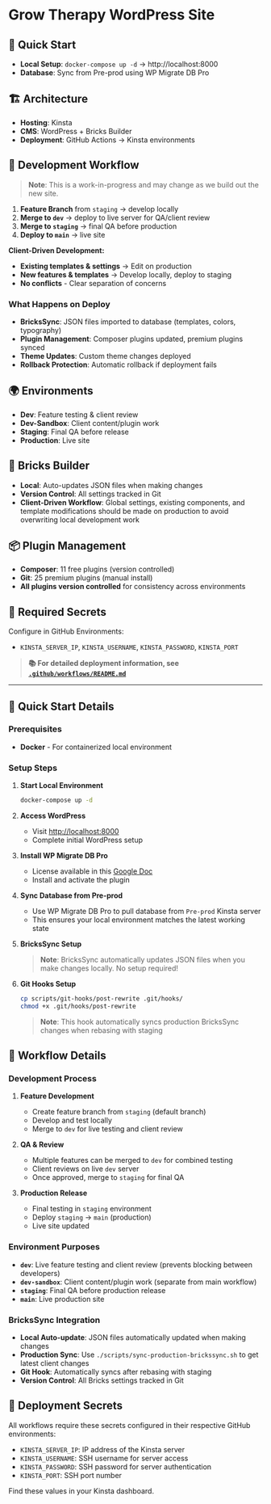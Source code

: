 # Grow Therapy WordPress Site

## 🚀 Quick Start
- **Local Setup**: `docker-compose up -d` → http://localhost:8000
- **Database**: Sync from Pre-prod using WP Migrate DB Pro

## 🏗️ Architecture
- **Hosting**: Kinsta
- **CMS**: WordPress + Bricks Builder
- **Deployment**: GitHub Actions → Kinsta environments

## 🔄 Development Workflow
> **Note**: This is a work-in-progress and may change as we build out the new site.

1. **Feature Branch** from `staging` → develop locally
2. **Merge to `dev`** → deploy to live server for QA/client review
3. **Merge to `staging`** → final QA before production
4. **Deploy to `main`** → live site

**Client-Driven Development:**
- **Existing templates & settings** → Edit on production
- **New features & templates** → Develop locally, deploy to staging
- **No conflicts** - Clear separation of concerns

### What Happens on Deploy
- **BricksSync**: JSON files imported to database (templates, colors, typography)
- **Plugin Management**: Composer plugins updated, premium plugins synced
- **Theme Updates**: Custom theme changes deployed
- **Rollback Protection**: Automatic rollback if deployment fails

## 🌍 Environments
- **Dev**: Feature testing & client review
- **Dev-Sandbox**: Client content/plugin work  
- **Staging**: Final QA before release
- **Production**: Live site

## 🎨 Bricks Builder
- **Local**: Auto-updates JSON files when making changes
- **Version Control**: All settings tracked in Git
- **Client-Driven Workflow**: Global settings, existing components, and template modifications should be made on production to avoid overwriting local development work

## 📦 Plugin Management
- **Composer**: 11 free plugins (version controlled)
- **Git**: 25 premium plugins (manual install)
- **All plugins version controlled** for consistency across environments

## 🔧 Required Secrets
Configure in GitHub Environments:
- `KINSTA_SERVER_IP`, `KINSTA_USERNAME`, `KINSTA_PASSWORD`, `KINSTA_PORT`

> **📚 For detailed deployment information, see [`.github/workflows/README.md`](.github/workflows/README.md)**

---

## 🚀 Quick Start Details

### Prerequisites
- **Docker** - For containerized local environment

### Setup Steps
1. **Start Local Environment**
   ```bash
   docker-compose up -d
   ```

2. **Access WordPress**
   - Visit [http://localhost:8000](http://localhost:8000)
   - Complete initial WordPress setup



3. **Install WP Migrate DB Pro**
   - License available in this [Google Doc](https://docs.google.com/document/d/1XPgaV8K26F3jLI_km0CU2TrEo91ouPvT5nHhD7y-Mo8/edit?usp=sharing)
   - Install and activate the plugin

4. **Sync Database from Pre-prod**
   - Use WP Migrate DB Pro to pull database from `Pre-prod` Kinsta server
   - This ensures your local environment matches the latest working state

5. **BricksSync Setup**
   > **Note**: BricksSync automatically updates JSON files when you make changes locally. No setup required!

6. **Git Hooks Setup**
   ```bash
   cp scripts/git-hooks/post-rewrite .git/hooks/
   chmod +x .git/hooks/post-rewrite
   ```
   
   > **Note**: This hook automatically syncs production BricksSync changes when rebasing with staging

## 🔄 Workflow Details

### Development Process
1. **Feature Development**
   - Create feature branch from `staging` (default branch)
   - Develop and test locally
   - Merge to `dev` for live testing and client review

2. **QA & Review**
   - Multiple features can be merged to `dev` for combined testing
   - Client reviews on live `dev` server
   - Once approved, merge to `staging` for final QA

3. **Production Release**
   - Final testing in `staging` environment
   - Deploy `staging` → `main` (production)
   - Live site updated

### Environment Purposes
- **`dev`**: Live feature testing and client review (prevents blocking between developers)
- **`dev-sandbox`**: Client content/plugin work (separate from main workflow)
- **`staging`**: Final QA before production release
- **`main`**: Live production site

### BricksSync Integration
- **Local Auto-update**: JSON files automatically updated when making changes
- **Production Sync**: Use `./scripts/sync-production-brickssync.sh` to get latest client changes
- **Git Hook**: Automatically syncs after rebasing with staging
- **Version Control**: All Bricks settings tracked in Git

## 🔧 Deployment Secrets

All workflows require these secrets configured in their respective GitHub environments:

- `KINSTA_SERVER_IP`: IP address of the Kinsta server
- `KINSTA_USERNAME`: SSH username for server access
- `KINSTA_PASSWORD`: SSH password for server authentication
- `KINSTA_PORT`: SSH port number

Find these values in your Kinsta dashboard.
